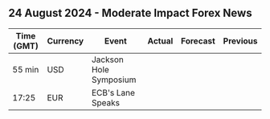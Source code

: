 ## 24 August 2024 - Moderate Impact Forex News

| Time (GMT) | Currency | Event | Actual | Forecast | Previous |
|------|----------|-------|--------|----------|----------|
| 55 min | USD | Jackson Hole Symposium |  |  |  |
| 17:25 | EUR | ECB's Lane Speaks |  |  |  |
